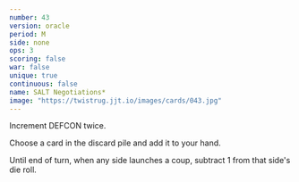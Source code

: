```yaml
---
number: 43
version: oracle
period: M
side: none
ops: 3
scoring: false
war: false
unique: true
continuous: false
name: SALT Negotiations*
image: "https://twistrug.jjt.io/images/cards/043.jpg"
---
```

Increment DEFCON twice.

Choose a card in the discard pile and add it to your hand.

Until end of turn, when any side launches a coup, subtract 1 from that side's die roll.
